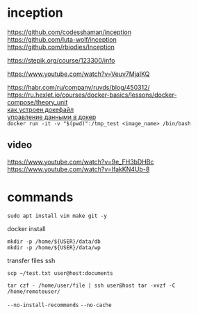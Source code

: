 # inception

https://github.com/codesshaman/inception  
https://github.com/luta-wolf/inception  
https://github.com/rbiodies/Inception  
  
https://stepik.org/course/123300/info
  
https://www.youtube.com/watch?v=Veuv7MjaIKQ
  
https://habr.com/ru/company/ruvds/blog/450312/  
https://ru.hexlet.io/courses/docker-basics/lessons/docker-compose/theory_unit  
[как устроен докефайл](https://doka.guide/tools/dockerfile/)  
[управление данными в докер](https://doka.guide/tools/docker-data-management/)  
`docker run -it -v "$(pwd)":/tmp_test <image_name> /bin/bash`
## video
https://www.youtube.com/watch?v=9e_FH3bDHBc  
https://www.youtube.com/watch?v=IfakKN4Ub-8

# commands
```
sudo apt install vim make git -y
```
docker install
```
mkdir -p /home/${USER}/data/db
mkdir -p /home/${USER}/data/wp
```
transfer files ssh  
```
scp ~/test.txt user@host:documents
```
```
tar czf - /home/user/file | ssh user@host tar -xvzf -C /home/remoteuser/
```
`--no-install-recommends` `--no-cache`
